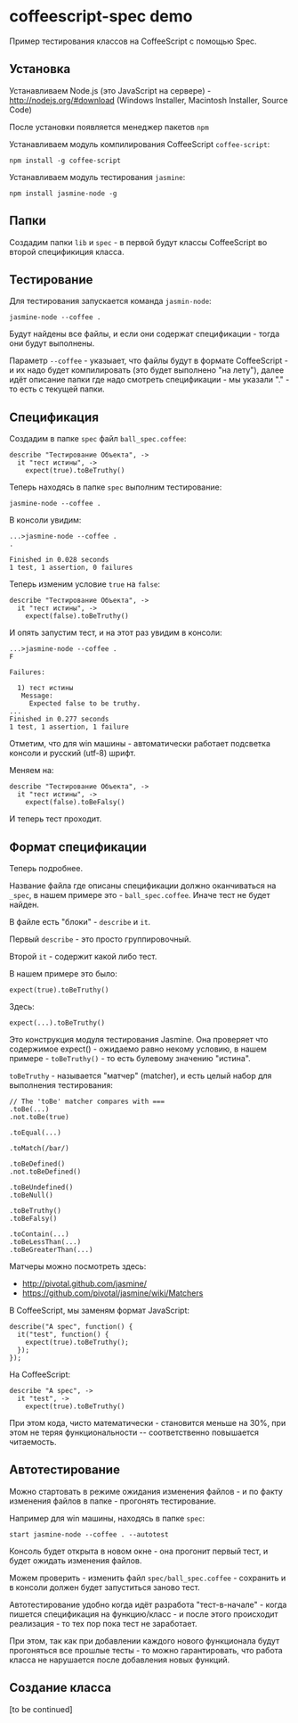 coffeescript-spec demo
======================

Пример тестирования классов на CoffeeScript с помощью Spec.

Установка
---------

Устанавливаем Node.js (это JavaScript на сервере) - http://nodejs.org/#download
(Windows Installer, Macintosh Installer, Source Code)

После установки появляется менеджер пакетов `npm`

Устанавливаем модуль компилирования CoffeeScript `coffee-script`:

    npm install -g coffee-script

Устанавливаем модуль тестирования `jasmine`:

    npm install jasmine-node -g


Папки
-----

Создадим папки `lib` и `spec` - в первой будут классы CoffeeScript
во второй спецификиция класса.


Тестирование
----------------

Для тестирования запускается команда `jasmin-node`:

    jasmine-node --coffee .


Будут найдены все файлы, и если они содержат спецификации - тогда
они будут выполнены.

Параметр `--coffee` - указыает, что файлы будут в формате CoffeeScript - и их надо 
будет компилировать (это будет выполнено "на лету"), далее идёт описание папки
где надо смотреть спецификации - мы указали "." - то есть с текущей папки.


Спецификация
------------


Создадим в папке `spec` файл `ball_spec.coffee`:

    describe "Тестирование Объекта", ->
      it "тест истины", ->
        expect(true).toBeTruthy()



Теперь находясь в папке `spec` выполним тестирование:

    jasmine-node --coffee .


В консоли увидим:

    ...>jasmine-node --coffee .
    .

    Finished in 0.028 seconds
    1 test, 1 assertion, 0 failures


Теперь изменим условие `true` на `false`:

    describe "Тестирование Объекта", ->
      it "тест истины", ->
        expect(false).toBeTruthy()


И опять запустим тест, и на этот раз увидим в консоли:

    ...>jasmine-node --coffee .
    F

    Failures:

      1) тест истины
       Message:
         Expected false to be truthy.
    ...
    Finished in 0.277 seconds
    1 test, 1 assertion, 1 failure


Отметим, что для win машины - автоматически работает подсветка консоли и русский (utf-8) шрифт.

Меняем на:

    describe "Тестирование Объекта", ->
      it "тест истины", ->
        expect(false).toBeFalsy()


И теперь тест проходит.


Формат спецификации
-------------------

Теперь подробнее.

Название файла где описаны спецификации должно оканчиваться на `_spec`,
в нашем примере это - `ball_spec.coffee`. Иначе тест не будет найден.

В файле есть "блоки" - `describe` и `it`.

Первый `describe` - это просто группировочный.

Второй `it` - содержит какой либо тест.

В нашем примере это было:

    expect(true).toBeTruthy()

Здесь:

    expect(...).toBeTruthy()

Это конструкция модуля тестирования Jasmine. Она проверяет
что содержимое expect() - ожидаемо равно некому условию,
в нашем примере - `toBeTruthy()` - то есть булевому значению "истина".

`toBeTruthy` - называется "матчер" (matcher), и есть целый набор для 
выполнения тестирования:

    // The 'toBe' matcher compares with ===
    .toBe(...)
    .not.toBe(true)

    .toEqual(...)

    .toMatch(/bar/)

    .toBeDefined()
    .not.toBeDefined()

    .toBeUndefined()
    .toBeNull()

    .toBeTruthy()
    .toBeFalsy()

    .toContain(...)
    .toBeLessThan(...)
    .toBeGreaterThan(...)


Матчеры можно посмотреть здесь:

* http://pivotal.github.com/jasmine/
* https://github.com/pivotal/jasmine/wiki/Matchers

В CoffeeScript, мы заменям формат JavaScript:

    describe("A spec", function() {
      it("test", function() {
        expect(true).toBeTruthy();
      });
    });

На CoffeeScript:

    describe "A spec", ->
      it "test", ->
        expect(true).toBeTruthy()


При этом кода, чисто математически - становится меньше на 30%, при этом не 
теряя функциональности -- соответственно повышается читаемость.


Автотестирование
----------------

Можно стартовать в режиме ожидания изменения файлов - и по факту изменения 
файлов в папке - прогонять тестирование.


Например для win машины, находясь в папке `spec`:

    start jasmine-node --coffee . --autotest


Консоль будет открыта в новом окне - она прогонит первый тест, и будет ожидать
изменения файлов.

Можем проверить - изменить файл `spec/ball_spec.coffee` - сохранить
и в консоли должен будет запуститься заново тест.

Автотестирование удобно когда идёт разработа "тест-в-начале" - когда пишется
спецификация на функцию/класс - и после этого происходит реализация - то тех пор
пока тест не заработает.

При этом, так как при добавлении каждого нового функционала будут прогоняться все
прошлые тесты - то можно гарантировать, что работа класса не нарушается после
добавления новых функций.


Создание класса
---------------

[to be continued]